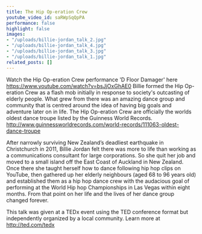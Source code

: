 ```yaml
---
title: The Hip Op-eration Crew
youtube_video_id: saRWpSqQpPA
performance: false
highlight: false
images:
- "/uploads/billie-jordan_talk_2.jpg"
- "/uploads/billie-jordan_talk_4.jpg"
- "/uploads/billie-jordan_talk_3.jpg"
- "/uploads/billie-jordan_talk_1.jpg"
related_posts: []
---
```


Watch the Hip Op-eration Crew performance 'D Floor Damager' here https://www.youtube.com/watch?v=bsJjOxGhAE0 Billie formed the Hip Op-eration Crew as a flash mob initially in response to society's outcasting of elderly people. What grew from there was an amazing dance group and community that is centred around the idea of having big goals and  adventure later on in life. The Hip Op-eration Crew are officially the worlds oldest dance troupe listed by the Guinness World Records. http://www.guinnessworldrecords.com/world-records/111063-oldest-dance-troupe

After narrowly surviving New Zealand’s deadliest earthquake in Christchurch in 2011, Billie Jordan felt there was more to life than working as a communications consultant for large corporations. So she quit her job and moved to a small island off the East Coast of Auckland in New Zealand. Once there she taught herself how to dance following hip hop clips on YouTube, then gathered up her elderly neighbours (aged 68 to 96 years old) and established them as a hip hop dance crew with the audacious goal of performing at the World Hip hop Championships in Las Vegas within eight months. From that point on her life and the lives of her dance group changed forever.

This talk was given at a TEDx event using the TED conference format but independently organized by a local community. Learn more at http://ted.com/tedx
